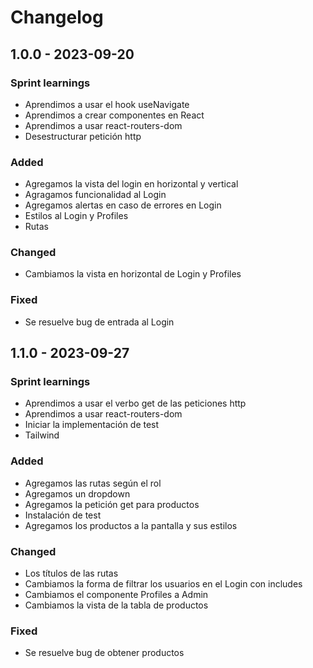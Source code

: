 # Changelog

## 1.0.0 - 2023-09-20

### Sprint learnings

- Aprendimos a usar el hook useNavigate
- Aprendimos a crear componentes en React
- Aprendimos a usar react-routers-dom
- Desestructurar petición http

### Added

- Agregamos la vista del login en horizontal y vertical
- Agragamos funcionalidad al Login
- Agregamos alertas en caso de errores en Login
- Estilos al Login y Profiles
- Rutas


### Changed

- Cambiamos la vista en horizontal de Login y Profiles

### Fixed

- Se resuelve bug de entrada al Login




## 1.1.0 - 2023-09-27

### Sprint learnings

- Aprendimos a usar el verbo get de las peticiones http
- Aprendimos a usar react-routers-dom
- Iniciar la implementación de test
- Tailwind

### Added

- Agregamos las rutas según el rol
- Agregamos un dropdown
- Agregamos la petición get para productos
- Instalación de test
- Agregamos los productos a la pantalla y sus estilos



### Changed

- Los títulos de las rutas
- Cambiamos la forma de filtrar los usuarios en el Login con includes
- Cambiamos el componente Profiles a Admin
- Cambiamos la vista de la tabla de productos

### Fixed

- Se resuelve bug de obtener productos


